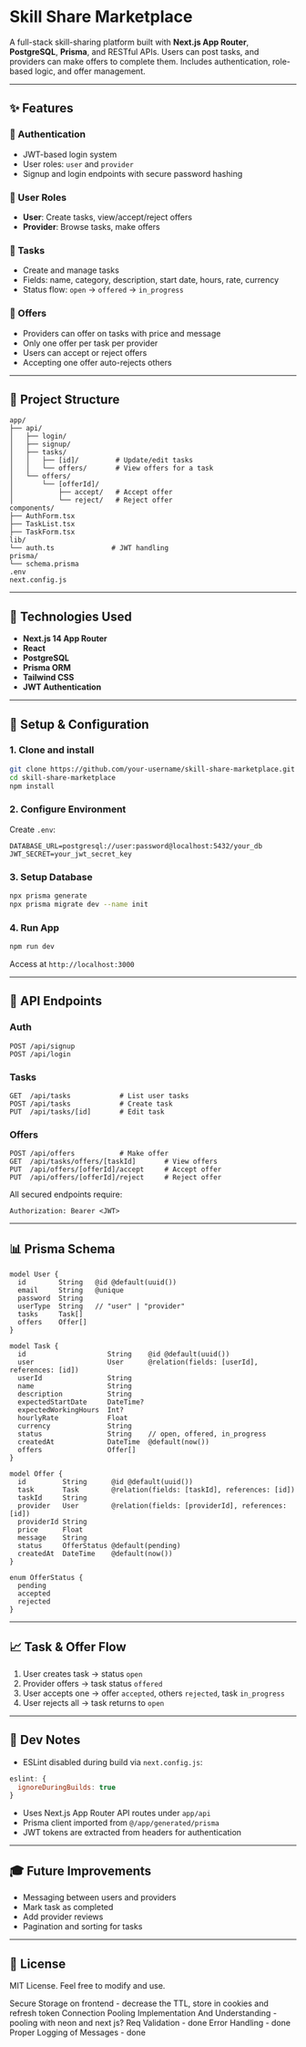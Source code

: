 # Skill Share Marketplace

A full-stack skill-sharing platform built with **Next.js App Router**, **PostgreSQL**, **Prisma**, and RESTful APIs. Users can post tasks, and providers can make offers to complete them. Includes authentication, role-based logic, and offer management.

---

## ✨ Features

### 🔐 Authentication

* JWT-based login system
* User roles: `user` and `provider`
* Signup and login endpoints with secure password hashing

### 👥 User Roles

* **User**: Create tasks, view/accept/reject offers
* **Provider**: Browse tasks, make offers

### 📄 Tasks

* Create and manage tasks
* Fields: name, category, description, start date, hours, rate, currency
* Status flow: `open` → `offered` → `in_progress`

### 💼 Offers

* Providers can offer on tasks with price and message
* Only one offer per task per provider
* Users can accept or reject offers
* Accepting one offer auto-rejects others

---

## 📂 Project Structure

```
app/
├── api/
│   ├── login/
│   ├── signup/
│   ├── tasks/
│   │   ├── [id]/         # Update/edit tasks
│   │   └── offers/       # View offers for a task
│   └── offers/
│       └── [offerId]/
│           ├── accept/   # Accept offer
│           └── reject/   # Reject offer
components/
├── AuthForm.tsx
├── TaskList.tsx
├── TaskForm.tsx
lib/
└── auth.ts              # JWT handling
prisma/
└── schema.prisma
.env
next.config.js
```

---

## 📃 Technologies Used

* **Next.js 14 App Router**
* **React**
* **PostgreSQL**
* **Prisma ORM**
* **Tailwind CSS**
* **JWT Authentication**

---

## 🔧 Setup & Configuration

### 1. Clone and install

```bash
git clone https://github.com/your-username/skill-share-marketplace.git
cd skill-share-marketplace
npm install
```

### 2. Configure Environment

Create `.env`:

```env
DATABASE_URL=postgresql://user:password@localhost:5432/your_db
JWT_SECRET=your_jwt_secret_key
```

### 3. Setup Database

```bash
npx prisma generate
npx prisma migrate dev --name init
```

### 4. Run App

```bash
npm run dev
```

Access at `http://localhost:3000`

---

## 🔐 API Endpoints

### Auth

```http
POST /api/signup
POST /api/login
```

### Tasks

```http
GET  /api/tasks            # List user tasks
POST /api/tasks            # Create task
PUT  /api/tasks/[id]       # Edit task
```

### Offers

```http
POST /api/offers           # Make offer
GET  /api/tasks/offers/[taskId]       # View offers
PUT  /api/offers/[offerId]/accept     # Accept offer
PUT  /api/offers/[offerId]/reject     # Reject offer
```

All secured endpoints require:

```http
Authorization: Bearer <JWT>
```

---

## 📊 Prisma Schema

```prisma
model User {
  id        String   @id @default(uuid())
  email     String   @unique
  password  String
  userType  String   // "user" | "provider"
  tasks     Task[]
  offers    Offer[]
}

model Task {
  id                    String    @id @default(uuid())
  user                  User      @relation(fields: [userId], references: [id])
  userId                String
  name                  String
  description           String
  expectedStartDate     DateTime?
  expectedWorkingHours  Int?
  hourlyRate            Float
  currency              String
  status                String    // open, offered, in_progress
  createdAt             DateTime  @default(now())
  offers                Offer[]
}

model Offer {
  id         String      @id @default(uuid())
  task       Task        @relation(fields: [taskId], references: [id])
  taskId     String
  provider   User        @relation(fields: [providerId], references: [id])
  providerId String
  price      Float
  message    String
  status     OfferStatus @default(pending)
  createdAt  DateTime    @default(now())
}

enum OfferStatus {
  pending
  accepted
  rejected
}
```

---

## 📈 Task & Offer Flow

1. User creates task → status `open`
2. Provider offers → task status `offered`
3. User accepts one → offer `accepted`, others `rejected`, task `in_progress`
4. User rejects all → task returns to `open`

---

## 🚀 Dev Notes

* ESLint disabled during build via `next.config.js`:

```js
eslint: {
  ignoreDuringBuilds: true
}
```

* Uses Next.js App Router API routes under `app/api`
* Prisma client imported from `@/app/generated/prisma`
* JWT tokens are extracted from headers for authentication

---

## 🎓 Future Improvements

* Messaging between users and providers
* Mark task as completed
* Add provider reviews
* Pagination and sorting for tasks

---

## 📄 License

MIT License. Feel free to modify and use.


Secure Storage on frontend - decrease the TTL, store in cookies and refresh token
Connection Pooling Implementation And Understanding - pooling with neon and next js?
Req Validation - done
Error Handling - done
Proper Logging of Messages - done